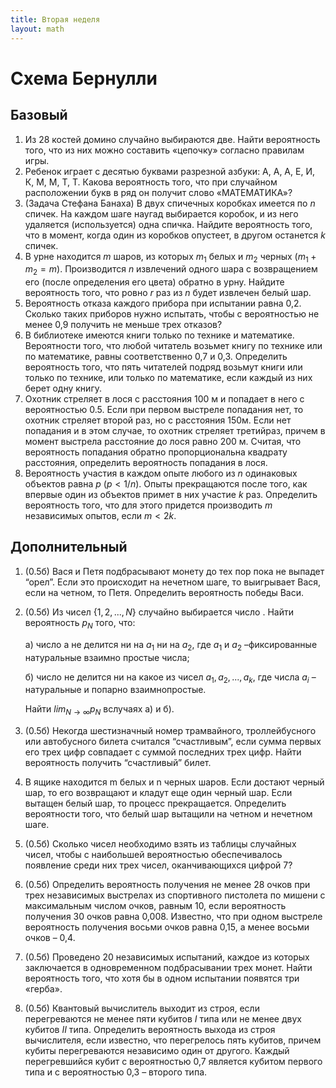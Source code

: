 ```yaml
---
title: Вторая неделя
layout: math
---
```


# Схема Бернулли

## Базовый

1. Из 28 костей домино случайно выбираются две. Найти вероятность того, что из них можно составить  «цепочку» согласно правилам игры.
2. Ребенок играет с десятью буквами разрезной азбуки: А, А, А, Е, И, К, М, М, Т, Т. Какова вероятность того, что при случайном расположении букв в ряд он получит слово «МАТЕМАТИКА»? 
3. (Задача Стефана Банаха) В двух спичечных коробках имеется по $n$ спичек. На каждом шаге наугад выбирается коробок, и из него удаляется (используется) одна спичка. Найдите вероятность того, что в момент, когда один из коробков опустеет, в другом останется $k$ спичек. 
4. В урне находится $m$ шаров, из которых $m_1$ белых и $m_2$ черных $(m_1 + m_2 = m)$. Производится $n$ извлечений одного шара с возвращением его (после определения его цвета) обратно в урну. Найдите вероятность того, что ровно $r$ раз из $n$ будет извлечен белый шар.
5. Вероятность отказа каждого прибора при испытании равна 0,2. Сколько таких приборов нужно испытать, чтобы с вероятностью не менее 0,9 получить не меньше трех отказов? 
6. В библиотеке имеются книги только по технике и математике. Вероятности того, что любой читатель возьмет книгу по технике или по математике, равны соответственно 0,7 и 0,3. Определить вероятность того, что пять читателей подряд возьмут книги или только по технике, или только по математике, если каждый из них берет одну книгу. 
7. Охотник стреляет в лося с расстояния 100 м и попадает в него с вероятностью 0.5. Если при первом выстреле попадания нет, то охотник стреляет второй раз, но с расстояния 150м. Если нет попадания и в этом случае, то охотник стреляет третийраз, причем в момент выстрела расстояние до лося равно 200 м. Считая, что вероятность попадания обратно пропорциональна квадрату расстояния, определить вероятность попадания в лося.
8. Вероятность участия в каждом опыте любого из $n$ одинаковых объектов равна $p$ $(p < 1/n)$. Опыты прекращаются после того, как впервые один из объектов примет в них участие $k$ раз. Определить вероятность того, что для этого придется производить $m$ независимых опытов, если $m < 2k$.

## Дополнительный

1. (0.5б) Вася и Петя подбрасывают монету до тех пор пока не выпадет “орел”. Если это происходит на нечетном шаге, то выигрывает Вася, если на четном, то Петя. Определить вероятность победы Васи.

2. (0.5б) Из чисел $\{1,2,...,N\}$ случайно выбирается число . Найти вероятность $p_N$ того, что:

   а) число a не делится ни на $a_1$ ни на $a_2$, где $a_1$ и $a_2$ –фиксированные натуральные взаимно простые числа;

   б) число не делится ни на какое из чисел $a_1,a_2,...,a_k$, где числа $a_i$ – натуральные и попарно взаимнопростые.

   Найти $lim_{N→∞}p_N$ вслучаях а) и б). 

3. (0.5б) Некогда шестизначный номер трамвайного, троллейбусного или автобусного билета считался “счастливым”, если сумма первых его трех цифр совпадает с суммой последних трех цифр. Найти вероятность получить “счастливый” билет. 
4. В ящике находится m белых и n черных шаров. Если достают черный шар, то его возвращают и кладут еще один черный шар. Если вытащен белый шар, то процесс прекращается. Определить вероятности того, что белый шар вытащили на четном и нечетном шаге.
5. (0.5б) Сколько чисел необходимо взять из таблицы случайных чисел, чтобы с наибольшей вероятностью обеспечивалось появление среди них трех чисел, оканчивающихся цифрой 7?
6. (0.5б) Определить вероятность получения не менее 28 очков при трех независимых выстрелах из спортивного пистолета по мишени с максимальным числом очков, равным 10, если вероятность получения 30 очков равна 0,008. Известно, что при одном выстреле вероятность получения восьми очков равна 0,15, а менее восьми очков – 0,4. 
7. (0.5б) Проведено 20 независимых испытаний, каждое из которых заключается в одновременном подбрасывании трех монет. Найти вероятность того, что хотя бы в одном испытании появятся три «герба». 
8. (0.5б) Квантовый вычислитель выходит из строя, если перегреваются не менее пяти кубитов $I$ типа или не менее двух кубитов $II$ типа. Определить вероятность выхода из строя вычислителя, если известно, что перегрелось пять кубитов, причем кубиты перегреваются независимо один от другого. Каждый перегревшийся кубит с вероятностью 0,7 является кубитом первого типа и с вероятностью 0,3 – второго типа.
